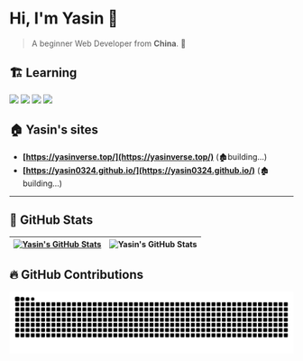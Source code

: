 # Hi, I'm Yasin 👾

> A beginner Web Developer from **China**. 🚀

## 🏗️ Learning

<code><img src="https://img.shields.io/badge/javascript-%23323330.svg?style=for-the-badge&logo=javascript&logoColor=F7DF1E"/></code>
<code><img src="https://img.shields.io/badge/typescript-%23007ACC.svg?style=for-the-badge&logo=typescript&logoColor=white"/></code>
<code><img src="https://img.shields.io/badge/vue-%234FC08D.svg?style=for-the-badge&logo=vue.js&logoColor=white"/></code>
<code><img src="https://img.shields.io/badge/react-%2320232a.svg?style=for-the-badge&logo=react&logoColor=%2361DAFB"/></code>

## 🏠 Yasin's sites

- **[https://yasinverse.top/](https://yasinverse.top/)** (🏚️building...)
- **[https://yasin0324.github.io/](https://yasin0324.github.io/)** (🏚️building...)

---

## 🌟 GitHub Stats

| [![Yasin's GitHub Stats](https://github-readme-stats.vercel.app/api?username=yasin0324&show_icons=true&theme=synthwave)](https://github.com/yasin0324) | ![Yasin's GitHub Stats](https://github-readme-stats.vercel.app/api/top-langs/?username=yasin0324&theme=synthwave&layout=compact) |
| ------------------------------------------------------------------------------------------------------------------------------------------------------ | -------------------------------------------------------------------------------------------------------------------------------------- |
## 🔥 GitHub Contributions

<picture>
  <source media="(prefers-color-scheme: dark)" srcset="https://raw.githubusercontent.com/yasin0324/yasin0324/output/github-contribution-grid-snake-dark.svg">
  <source media="(prefers-color-scheme: light)" srcset="https://raw.githubusercontent.com/yasin0324/yasin0324/output/github-contribution-grid-snake.svg">
  <img alt="github contribution grid snake animation" src="https://raw.githubusercontent.com/yasin0324/yasin0324/output/github-contribution-grid-snake.svg">
</picture>
